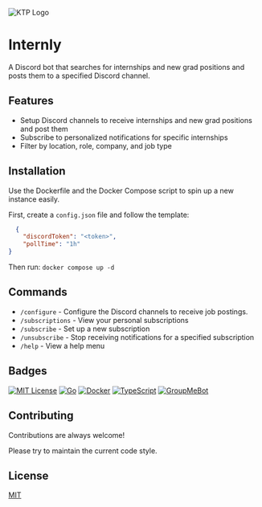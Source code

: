 ![KTP Logo](https://media.licdn.com/dms/image/v2/D4E0BAQGrPXnp3Q6Lag/company-logo_200_200/company-logo_200_200/0/1736456274837/kappa_theta_pi_uga_logo?e=2147483647&v=beta&t=b4XekMawqkH_qvNb2kgbn87eem6Gn78cfDFWixzLY6U)

# Internly

A Discord bot that searches for internships and new grad positions and posts them to a specified Discord channel.

## Features

-   Setup Discord channels to receive internships and new grad positions and post them 
-   Subscribe to personalized notifications for specific internships
-   Filter by location, role, company, and job type

## Installation

Use the Dockerfile and the Docker Compose script to spin up a new instance easily.

First, create a `config.json` file and follow the template:

```json
  {
    "discordToken": "<token>",
    "pollTime": "1h"
}
```

Then run: `docker compose up -d`

## Commands

- `/configure` - Configure the Discord channels to receive job postings.
- `/subscriptions` - View your personal subscriptions
- `/subscribe` - Set up a new subscription
- `/unsubscribe` - Stop receiving notifications for a specified subscription
- `/help` - View a help menu

## Badges

[![MIT License](https://img.shields.io/badge/License-MIT-green.svg)](https://github.com/StephenSulimani/internly-bot/blob/master/LICENSE)
[![Go](https://img.shields.io/badge/Go-00ADD8?logo=Go&logoColor=fff)](#)
[![Docker](https://img.shields.io/badge/Docker-1D63ED?logo=Docker&logoColor=fff)](#)
[![TypeScript](https://img.shields.io/badge/Invite%20Me-7289da?logo=Discord&logoColor=fff)](https://discord.com/oauth2/authorize?client_id=1401393902203699370&scope=bot&permissions=377957125184)
[![GroupMeBot](https://img.shields.io/github/stars/StephenSulimani/internly-bot)](https://github.com/StephenSulimani/GroupMeBot)

## Contributing

Contributions are always welcome!

Please try to maintain the current code style.

## License

[MIT](https://github.com/StephenSulimani/GroupMeBot/blob/master/LICENSE)
